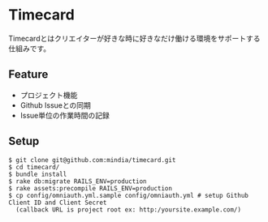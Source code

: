 Timecard
========
Timecardとはクリエイターが好きな時に好きなだけ働ける環境をサポートする仕組みです。

Feature
-------
* プロジェクト機能
* Github Issueとの同期
* Issue単位の作業時間の記録

Setup
-----
    $ git clone git@github.com:mindia/timecard.git
    $ cd timecard/
    $ bundle install
    $ rake db:migrate RAILS_ENV=production
    $ rake assets:precompile RAILS_ENV=production
    $ cp config/omniauth.yml.sample config/omniauth.yml # setup Github Client ID and Client Secret
      (callback URL is project root ex: http:/yoursite.example.com/)
